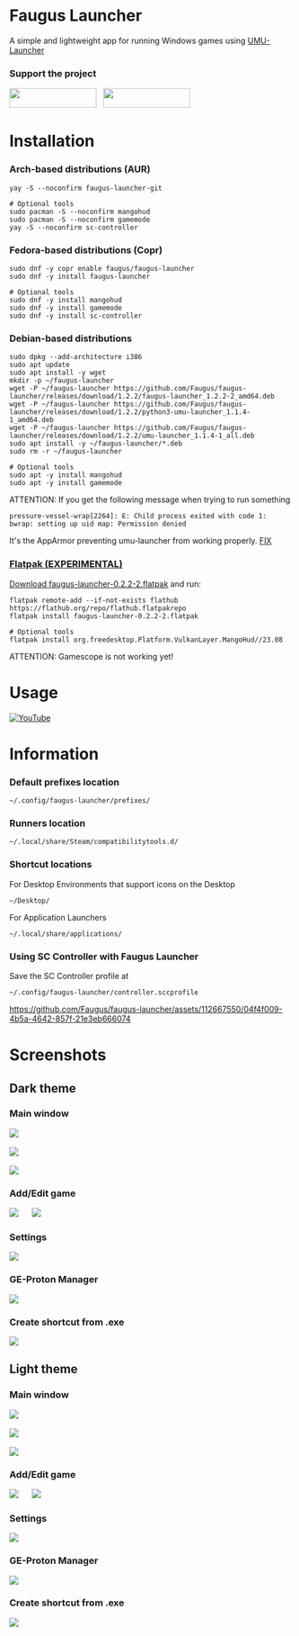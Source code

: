 # Faugus Launcher
A simple and lightweight app for running Windows games using [UMU-Launcher](https://github.com/Open-Wine-Components/umu-launcher)

### Support the project
<a href='https://ko-fi.com/K3K210EMDU' target='_blank'><img src=https://github.com/Faugus/faugus-launcher/blob/main/ko-fi.png width="155" height="35"/></a>&nbsp;&nbsp;
<a href='https://www.paypal.com/donate/?business=57PP9DVD3VWAN&no_recurring=0&currency_code=USD' target='_blank'><img src=https://github.com/Faugus/faugus-launcher/blob/main/paypal.png width="155" height="35"/></a>

# Installation
### Arch-based distributions (AUR)
```
yay -S --noconfirm faugus-launcher-git
```
```
# Optional tools
sudo pacman -S --noconfirm mangohud
sudo pacman -S --noconfirm gamemode
yay -S --noconfirm sc-controller
```

### Fedora-based distributions (Copr)
```
sudo dnf -y copr enable faugus/faugus-launcher
sudo dnf -y install faugus-launcher
```
```
# Optional tools
sudo dnf -y install mangohud
sudo dnf -y install gamemode
sudo dnf -y install sc-controller
```

### Debian-based distributions
```
sudo dpkg --add-architecture i386
sudo apt update
sudo apt install -y wget
mkdir -p ~/faugus-launcher
wget -P ~/faugus-launcher https://github.com/Faugus/faugus-launcher/releases/download/1.2.2/faugus-launcher_1.2.2-2_amd64.deb
wget -P ~/faugus-launcher https://github.com/Faugus/faugus-launcher/releases/download/1.2.2/python3-umu-launcher_1.1.4-1_amd64.deb
wget -P ~/faugus-launcher https://github.com/Faugus/faugus-launcher/releases/download/1.2.2/umu-launcher_1.1.4-1_all.deb
sudo apt install -y ~/faugus-launcher/*.deb
sudo rm -r ~/faugus-launcher
```
```
# Optional tools
sudo apt -y install mangohud
sudo apt -y install gamemode
```
ATTENTION: If you get the following message when trying to run something
```
pressure-vessel-wrap[2264]: E: Child process exited with code 1: bwrap: setting up uid map: Permission denied
```
It's the AppArmor preventing umu-launcher from working properly. <a href='https://gist.github.com/Faugus/8d3caa3ce93eb1ff90409f3c3dbabe0f' target='_blank'>FIX

### Flatpak (EXPERIMENTAL)
Download <a href="https://github.com/Faugus/faugus-launcher/releases/download/1.2.2/faugus-launcher-0.2.2-2.flatpak">faugus-launcher-0.2.2-2.flatpak</a> and run:
```
flatpak remote-add --if-not-exists flathub https://flathub.org/repo/flathub.flatpakrepo
flatpak install faugus-launcher-0.2.2-2.flatpak
```
```
# Optional tools
flatpak install org.freedesktop.Platform.VulkanLayer.MangoHud//23.08
```
ATTENTION: Gamescope is not working yet!

# Usage
[![YouTube](http://i.ytimg.com/vi/Ay6C2f55Pc8/hqdefault.jpg)](https://www.youtube.com/watch?v=Ay6C2f55Pc8)

# Information
### Default prefixes location
```
~/.config/faugus-launcher/prefixes/
```

### Runners location
```
~/.local/share/Steam/compatibilitytools.d/
```

### Shortcut locations
For Desktop Environments that support icons on the Desktop
```
~/Desktop/
```
For Application Launchers
```
~/.local/share/applications/
```

### Using SC Controller with Faugus Launcher
Save the SC Controller profile at
```
~/.config/faugus-launcher/controller.sccprofile
```
https://github.com/Faugus/faugus-launcher/assets/112667550/04f4f009-4b5a-4642-857f-21e3eb666074

# Screenshots
## Dark theme
### Main window
<img src=https://github.com/user-attachments/assets/72b6790e-ce02-4405-aa3d-fa2b3720107c/><br><br>
<img src=https://github.com/user-attachments/assets/958cd1cb-2917-421e-a28a-0cdca0d60c85/><br><br>
<img src=https://github.com/user-attachments/assets/3578ef62-fb00-4147-8978-5c2bcb8e7099/><br>
### Add/Edit game
<img src=https://github.com/user-attachments/assets/a6d30723-6120-4c75-9f13-d183696f8b3f/>&nbsp;&nbsp;&nbsp;&nbsp;&nbsp;&nbsp;<img src=https://github.com/user-attachments/assets/449b3b01-2fd0-47c7-b5b1-eb2759fd5139/><br>
### Settings
<img src=https://github.com/user-attachments/assets/857b5bbb-c8bf-4a4e-aeab-517c193cc04c/><br>
### GE-Proton Manager
<img src=https://github.com/user-attachments/assets/4b250388-b6df-4af0-982f-9da9f06dc1af/><br>
### Create shortcut from .exe
<img src=https://github.com/user-attachments/assets/f5a65466-b610-42e4-831e-ab3b696c6ab5/><br>

## Light theme
### Main window
<img src=https://github.com/user-attachments/assets/5954722d-63d2-4626-a7e3-81c24b488b94/><br><br>
<img src=https://github.com/user-attachments/assets/b5193602-ffca-4e13-bb14-a586cc680689/><br><br>
<img src=https://github.com/user-attachments/assets/44f576c4-b51e-481c-aa39-d7d60ba83c69/><br>
### Add/Edit game
<img src=https://github.com/user-attachments/assets/f940c1f9-a207-42a8-a690-3c1a7497cb0e/>&nbsp;&nbsp;&nbsp;&nbsp;&nbsp;&nbsp;<img src=https://github.com/user-attachments/assets/10862bfa-cf8e-45b3-a174-4e1475891e56/><br>
### Settings
<img src=https://github.com/user-attachments/assets/f076fc73-2cbf-438d-98a7-c200224292dc/><br>
### GE-Proton Manager
<img src=https://github.com/user-attachments/assets/1e38d572-d1df-48fd-bafb-26310c1c9932/><br>
### Create shortcut from .exe
<img src=https://github.com/user-attachments/assets/3f22a1ca-e47c-443d-94f1-d669fd069240/>
